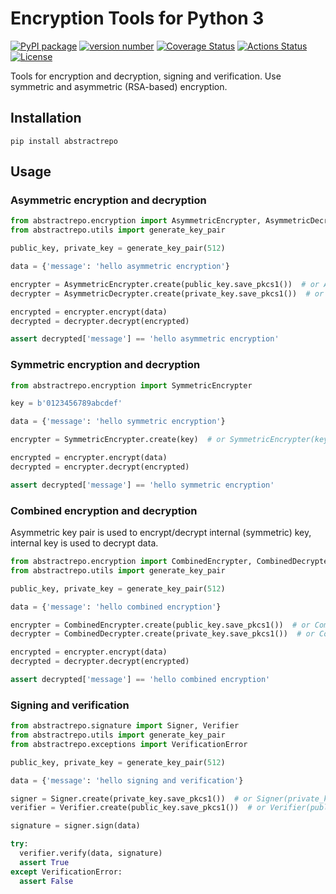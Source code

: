 # Encryption Tools for Python 3

[![PyPI package](https://img.shields.io/badge/pip%20install-abstractrepo-brightgreen)](https://pypi.org/project/abstractrepo/)
[![version number](https://img.shields.io/pypi/v/abstractrepo?color=green&label=version)](https://github.com/Smoren/abstractrepo-pypi/releases)
[![Coverage Status](https://coveralls.io/repos/github/Smoren/abstractrepo-pypi/badge.svg?branch=master)](https://coveralls.io/github/Smoren/abstractrepo-pypi?branch=master)
[![Actions Status](https://github.com/Smoren/abstractrepo-pypi/workflows/Test/badge.svg)](https://github.com/Smoren/abstractrepo-pypi/actions)
[![License](https://img.shields.io/github/license/Smoren/abstractrepo-pypi)](https://github.com/Smoren/abstractrepo-pypi/blob/master/LICENSE)

Tools for encryption and decryption, signing and verification. Use symmetric and asymmetric (RSA-based) encryption.

## Installation

```
pip install abstractrepo
```

## Usage

### Asymmetric encryption and decryption

```python
from abstractrepo.encryption import AsymmetricEncrypter, AsymmetricDecrypter
from abstractrepo.utils import generate_key_pair

public_key, private_key = generate_key_pair(512)

data = {'message': 'hello asymmetric encryption'}

encrypter = AsymmetricEncrypter.create(public_key.save_pkcs1())  # or AsymmetricEncrypter(public_key)
decrypter = AsymmetricDecrypter.create(private_key.save_pkcs1())  # or AsymmetricDecrypter(private_key)

encrypted = encrypter.encrypt(data)
decrypted = decrypter.decrypt(encrypted)

assert decrypted['message'] == 'hello asymmetric encryption'
```

### Symmetric encryption and decryption

```python
from abstractrepo.encryption import SymmetricEncrypter

key = b'0123456789abcdef'

data = {'message': 'hello symmetric encryption'}

encrypter = SymmetricEncrypter.create(key)  # or SymmetricEncrypter(key)

encrypted = encrypter.encrypt(data)
decrypted = encrypter.decrypt(encrypted)

assert decrypted['message'] == 'hello symmetric encryption'
```

### Combined encryption and decryption

Asymmetric key pair is used to encrypt/decrypt internal (symmetric) key, internal key is used to decrypt data.

```python
from abstractrepo.encryption import CombinedEncrypter, CombinedDecrypter
from abstractrepo.utils import generate_key_pair

public_key, private_key = generate_key_pair(512)

data = {'message': 'hello combined encryption'}

encrypter = CombinedEncrypter.create(public_key.save_pkcs1())  # or CombinedEncrypter(public_key)
decrypter = CombinedDecrypter.create(private_key.save_pkcs1())  # or CombinedDecrypter(private_key)

encrypted = encrypter.encrypt(data)
decrypted = decrypter.decrypt(encrypted)

assert decrypted['message'] == 'hello combined encryption'
```

### Signing and verification

```python
from abstractrepo.signature import Signer, Verifier
from abstractrepo.utils import generate_key_pair
from abstractrepo.exceptions import VerificationError

public_key, private_key = generate_key_pair(512)

data = {'message': 'hello signing and verification'}

signer = Signer.create(private_key.save_pkcs1())  # or Signer(private_key)
verifier = Verifier.create(public_key.save_pkcs1())  # or Verifier(public_key)

signature = signer.sign(data)

try:
  verifier.verify(data, signature)
  assert True
except VerificationError:
  assert False
```
